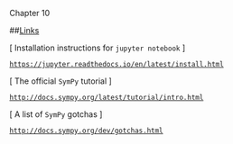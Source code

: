 Chapter 10    

##[Links](part0010_split_025.md)

\[ Installation instructions for `jupyter notebook` \]

[`https://jupyter.readthedocs.io/en/latest/install.html`](./install.md)

\[ The official `SymPy` tutorial \]

[`http://docs.sympy.org/latest/tutorial/intro.html`](./intro.md)

\[ A list of `SymPy` gotchas \]

[`http://docs.sympy.org/dev/gotchas.html`](./gotchas.md)
